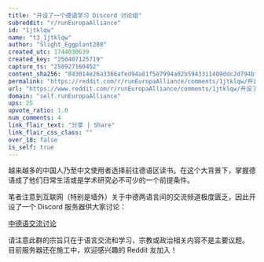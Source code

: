 ```yaml
---
title: "开设了一个德语学习 Discord 讨论组"
subreddit: "r/runEuropaAlliance"
id: "1jtklqw"
name: "t3_1jtklqw"
author: "Slight_Eggplant208"
created_utc: 1744030639
created_key: "250407125719"
capture_ts: "250927160452"
content_sha256: "843014e26a3366afed94a81f5e7994a02b5943311409ddc2d794bf35c0b43b4e"
permalink: "https://reddit.com/r/runEuropaAlliance/comments/1jtklqw/开设了一个德语学习_discord_讨论组/"
url: "https://www.reddit.com/r/runEuropaAlliance/comments/1jtklqw/开设了一个德语学习_discord_讨论组/"
domain: "self.runEuropaAlliance"
ups: 25
upvote_ratio: 1.0
num_comments: 4
link_flair_text: "分享 | Share"
link_flair_css_class: ""
over_18: false
is_self: true
---
```


越来越多的中国人乃至中文使用者选择前往德语区读书。在这个大背景下，掌握德语成了他们日常生活或是学术研究必不可少的一个前提条件。

笔者注意到互联网（特别是墙外）关于中德两语言间的交流频道极度匮乏，因此开设了一个
Discord 服务器供大家讨论：

[中德语交流讨论](https://discord.gg/tUh9TkPpxN)

请注意此群的宗旨只在于语言交流和学习，宗教或政治相关内容不是主要议题。
目前服务器还在施工中，欢迎感兴趣的 Reddit 友加入！
